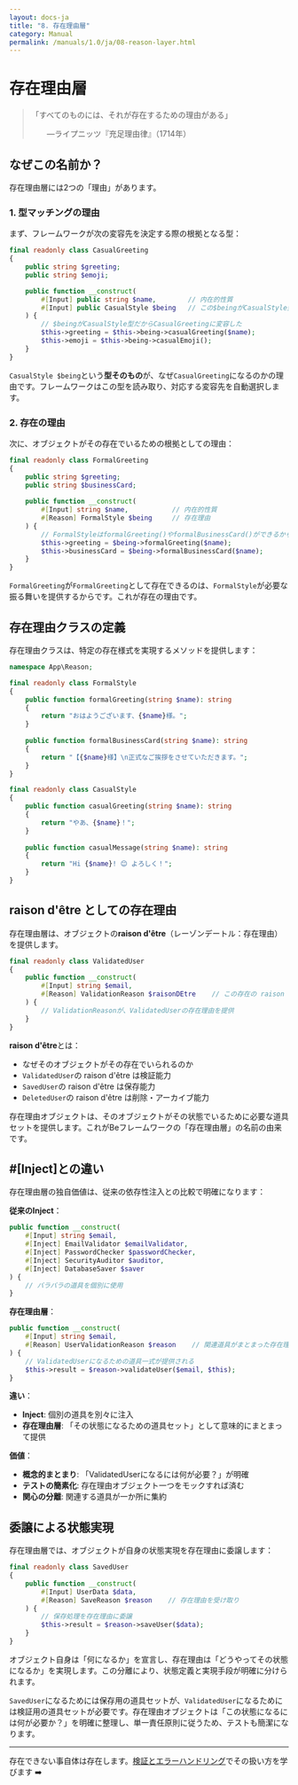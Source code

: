 ```yaml
---
layout: docs-ja
title: "8. 存在理由層"
category: Manual
permalink: /manuals/1.0/ja/08-reason-layer.html
---
```


# 存在理由層

> 「すべてのものには、それが存在するための理由がある」
>
> 　　—ライプニッツ『充足理由律』（1714年）

## なぜこの名前か？

存在理由層には2つの「理由」があります。

### 1. 型マッチングの理由

まず、フレームワークが次の変容先を決定する際の根拠となる型：

```php
final readonly class CasualGreeting
{
    public string $greeting;
    public string $emoji;

    public function __construct(
        #[Input] public string $name,        // 内在的性質
        #[Input] public CasualStyle $being   // この$beingがCasualStyle型であること
    ) {
        // $beingがCasualStyle型だからCasualGreetingに変容した
        $this->greeting = $this->being->casualGreeting($name);
        $this->emoji = $this->being->casualEmoji();
    }
}
```

`CasualStyle $being`という**型そのもの**が、なぜ`CasualGreeting`になるのかの理由です。フレームワークはこの型を読み取り、対応する変容先を自動選択します。

### 2. 存在の理由

次に、オブジェクトがその存在でいるための根拠としての理由：

```php
final readonly class FormalGreeting
{
    public string $greeting;
    public string $businessCard;
    
    public function __construct(
        #[Input] string $name,           // 内在的性質
        #[Reason] FormalStyle $being     // 存在理由
    ) {
        // FormalStyleはformalGreeting()やformalBusinessCard()ができるからこそFormalStyleでいられる
        $this->greeting = $being->formalGreeting($name);
        $this->businessCard = $being->formalBusinessCard($name);
    }
}
```

`FormalGreeting`が`FormalGreeting`として存在できるのは、`FormalStyle`が必要な振る舞いを提供するからです。これが存在の理由です。

## 存在理由クラスの定義

存在理由クラスは、特定の存在様式を実現するメソッドを提供します：

```php
namespace App\Reason;

final readonly class FormalStyle
{
    public function formalGreeting(string $name): string
    {
        return "おはようございます、{$name}様。";
    }
    
    public function formalBusinessCard(string $name): string
    {
        return "【{$name}様】\n正式なご挨拶をさせていただきます。";
    }
}

final readonly class CasualStyle  
{
    public function casualGreeting(string $name): string
    {
        return "やあ、{$name}！";
    }
    
    public function casualMessage(string $name): string
    {
        return "Hi {$name}! 😊 よろしく！";
    }
}
```

## raison d'être としての存在理由

存在理由層は、オブジェクトの**raison d'être**（レーゾンデートル：存在理由）を提供します。

```php
final readonly class ValidatedUser
{
    public function __construct(
        #[Input] string $email,
        #[Reason] ValidationReason $raisonDEtre    // この存在の raison d'être
    ) {
        // ValidationReasonが、ValidatedUserの存在理由を提供
    }
}
```

**raison d'être**とは：
- なぜそのオブジェクトがその存在でいられるのか
- `ValidatedUser`の raison d'être は検証能力
- `SavedUser`の raison d'être は保存能力
- `DeletedUser`の raison d'être は削除・アーカイブ能力

存在理由オブジェクトは、そのオブジェクトがその状態でいるために必要な道具セットを提供します。これがBeフレームワークの「存在理由層」の名前の由来です。

## #[Inject]との違い

存在理由層の独自価値は、従来の依存性注入との比較で明確になります：

**従来のInject**：
```php
public function __construct(
    #[Input] string $email,
    #[Inject] EmailValidator $emailValidator,
    #[Inject] PasswordChecker $passwordChecker, 
    #[Inject] SecurityAuditor $auditor,
    #[Inject] DatabaseSaver $saver
) {
    // バラバラの道具を個別に使用
}
```

**存在理由層**：
```php
public function __construct(
    #[Input] string $email,
    #[Reason] UserValidationReason $reason    // 関連道具がまとまった存在理由
) {
    // ValidatedUserになるための道具一式が提供される
    $this->result = $reason->validateUser($email, $this);
}
```

**違い**：
- **Inject**: 個別の道具を別々に注入
- **存在理由層**: 「その状態になるための道具セット」として意味的にまとまって提供

**価値**：
- **概念的まとまり**: 「ValidatedUserになるには何が必要？」が明確
- **テストの簡素化**: 存在理由オブジェクト一つをモックすれば済む
- **関心の分離**: 関連する道具が一か所に集約

## 委譲による状態実現

存在理由層では、オブジェクトが自身の状態実現を存在理由に委譲します：

```php
final readonly class SavedUser
{
    public function __construct(
        #[Input] UserData $data,
        #[Reason] SaveReason $reason    // 存在理由を受け取り
    ) {
        // 保存処理を存在理由に委譲
        $this->result = $reason->saveUser($data);
    }
}
```

オブジェクト自身は「何になるか」を宣言し、存在理由は「どうやってその状態になるか」を実現します。この分離により、状態定義と実現手段が明確に分けられます。

`SavedUser`になるためには保存用の道具セットが、`ValidatedUser`になるためには検証用の道具セットが必要です。存在理由オブジェクトは「この状態になるには何が必要か？」を明確に整理し、単一責任原則に従うため、テストも簡潔になります。

---

存在できない事自体は存在します。[検証とエラーハンドリング](./09-error-handling.html)でその扱い方を学びます ➡️
